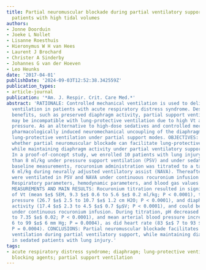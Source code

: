 ```yaml
---
title: Partial neuromuscular blockade during partial ventilatory support in sedated
  patients with high tidal volumes
authors:
- Jonne Doorduin
- Joeke L Nollet
- Lisanne Roesthuis
- Hieronymus W H van Hees
- Laurent J Brochard
- Christer A Sinderby
- Johannes G van der Hoeven
- Leo Heunks
date: '2017-04-01'
publishDate: '2024-09-03T12:52:38.342559Z'
publication_types:
- article-journal
publication: '*Am. J. Respir. Crit. Care Med.*'
abstract: 'RATIONALE: Controlled mechanical ventilation is used to deliver lung-protective
  ventilation in patients with acute respiratory distress syndrome. Despite recognized
  benefits, such as preserved diaphragm activity, partial support ventilation modes
  may be incompatible with lung-protective ventilation due to high Vt and high transpulmonary
  pressure. As an alternative to high-dose sedatives and controlled mechanical ventilation,
  pharmacologically induced neuromechanical uncoupling of the diaphragm should facilitate
  lung-protective ventilation under partial support modes. OBJECTIVES: To investigate
  whether partial neuromuscular blockade can facilitate lung-protective ventilation
  while maintaining diaphragm activity under partial ventilatory support. METHODS:
  In a proof-of-concept study, we enrolled 10 patients with lung injury and a Vt greater
  than 8 ml/kg under pressure support ventilation (PSV) and under sedation. After
  baseline measurements, rocuronium administration was titrated to a target Vt of
  6 ml/kg during neurally adjusted ventilatory assist (NAVA). Thereafter, patients
  were ventilated in PSV and NAVA under continuous rocuronium infusion for 2 hours.
  Respiratory parameters, hemodynamic parameters, and blood gas values were measured.
  MEASUREMENTS AND MAIN RESULTS: Rocuronium titration resulted in significant declines
  of Vt (mean $±$ SEM, 9.3 $±$ 0.6 to 5.6 $±$ 0.2 ml/kg; P < 0.0001), transpulmonary
  pressure (26.7 $±$ 2.5 to 10.7 $±$ 1.2 cm H2O; P < 0.0001), and diaphragm electrical
  activity (17.4 $±$ 2.3 to 4.5 $±$ 0.7 $μ$V; P < 0.0001), and could be maintained
  under continuous rocuronium infusion. During titration, pH decreased (7.42 $±$ 0.02
  to 7.35 $±$ 0.02; P < 0.0001), and mean arterial blood pressure increased (84 $±$
  6 to 99 $±$ 6 mm Hg; P = 0.0004), as did heart rate (83 $±$ 7 to 93 $±$ 8 beats/min;
  P = 0.0004). CONCLUSIONS: Partial neuromuscular blockade facilitates lung-protective
  ventilation during partial ventilatory support, while maintaining diaphragm activity,
  in sedated patients with lung injury.'
tags:
- acute respiratory distress syndrome; diaphragm; lung-protective ventilation; neuromuscular
  blocking agents; partial support ventilation
---
```

